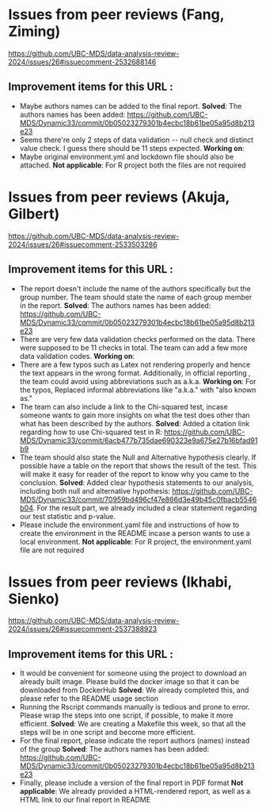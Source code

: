 # Issues from peer reviews (Fang, Ziming)
https://github.com/UBC-MDS/data-analysis-review-2024/issues/26#issuecomment-2532688146

## Improvement items for this URL :
- Maybe authors names can be added to the final report.
   **Solved**: The authors names has been added: https://github.com/UBC-MDS/Dynamic33/commit/0b05023279301b4ecbc18b61be05a95d8b213e23
- Seems there're only 2 steps of data validation -- null check and distinct value check. I guess there should be 11 steps expected.
   **Working on**:
- Maybe original environment.yml and lockdown file should also be attached.
   **Not applicable**: For R project both the files are not required

# Issues from peer reviews (Akuja, Gilbert)
https://github.com/UBC-MDS/data-analysis-review-2024/issues/26#issuecomment-2533503286

## Improvement items for this URL :
- The report doesn't include the name of the authors specifically but the group number. The team should state the name of each group member in the report.
   **Solved**: The authors names has been added: https://github.com/UBC-MDS/Dynamic33/commit/0b05023279301b4ecbc18b61be05a95d8b213e23
- There are very few data validation checks performed on the data. There were supposed to be 11 checks in total. The team can add a few more data validation codes.
   **Working on**: 
- There are a few typos such as Latex not rendering properly and hence the text appears in the wrong format. Additionally, in official reporting , the team could avoid using abbreviations such as a.k.a.
   **Working on**: For the typos, Replaced informal abbreviations like "a.k.a." with "also known as." 
- The team can also include a link to the Chi-squared test, incase someone wants to gain more insights on what the test does other than what has been described by the authors.
   **Solved**: Added a citation link regarding how to use Chi-squared test in R: https://github.com/UBC-MDS/Dynamic33/commit/6acb477b735dae690323e9a675e27b16bfad91b9
- The team should also state the Null and Alternative hypothesis clearly. If possible have a table on the report that shows the result of the test. This will make it easy for reader of the report to know why you came to the conclusion.
   **Solved**: Added clear hypothesis statements to our analysis, including both null and alternative hypothesis: https://github.com/UBC-MDS/Dynamic33/commit/70959bd496cf47e866d3e49b45c0fbacb5546b04. For the result part, we already included a clear statement regarding our test statistic and p-value.
- Please include the environment.yaml file and instructions of how to create the environment in the README incase a person wants to use a local environment.
   **Not applicable**: For R project, the environment.yaml file are not required

# Issues from peer reviews (Ikhabi, Sienko)
https://github.com/UBC-MDS/data-analysis-review-2024/issues/26#issuecomment-2537388923

## Improvement items for this URL :
- It would be convenient for someone using the project to download an already built image. Please build the docker image so that it can be downloaded from DockerHub
   **Solved**: We already completed this, and please refer to the README usage section
- Running the Rscript commands manually is tedious and prone to error. Please wrap the steps into one script, if possible, to make it more efficient.
   **Solved**: We are creating a Makefile this week, so that all the steps will be in one script and become more efficient.
- For the final report, please indicate the report authors (names) instead of the group
   **Solved**: The authors names has been added: https://github.com/UBC-MDS/Dynamic33/commit/0b05023279301b4ecbc18b61be05a95d8b213e23
- Finally, please include a version of the final report in PDF format
   **Not applicable**: We already provided a HTML-rendered report, as well as a HTML link to our final report in README